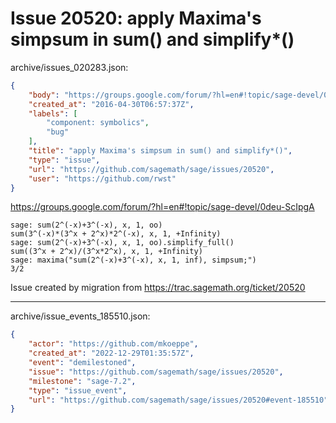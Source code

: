 # Issue 20520: apply Maxima's simpsum in sum() and simplify*()

archive/issues_020283.json:
```json
{
    "body": "https://groups.google.com/forum/?hl=en#!topic/sage-devel/0deu-ScIpgA\n\n```\nsage: sum(2^(-x)+3^(-x), x, 1, oo)\nsum(3^(-x)*(3^x + 2^x)*2^(-x), x, 1, +Infinity)\nsage: sum(2^(-x)+3^(-x), x, 1, oo).simplify_full()\nsum((3^x + 2^x)/(3^x*2^x), x, 1, +Infinity)\nsage: maxima(\"sum(2^(-x)+3^(-x), x, 1, inf), simpsum;\")\n3/2\n```\n\n\nIssue created by migration from https://trac.sagemath.org/ticket/20520\n\n",
    "created_at": "2016-04-30T06:57:37Z",
    "labels": [
        "component: symbolics",
        "bug"
    ],
    "title": "apply Maxima's simpsum in sum() and simplify*()",
    "type": "issue",
    "url": "https://github.com/sagemath/sage/issues/20520",
    "user": "https://github.com/rwst"
}
```
https://groups.google.com/forum/?hl=en#!topic/sage-devel/0deu-ScIpgA

```
sage: sum(2^(-x)+3^(-x), x, 1, oo)
sum(3^(-x)*(3^x + 2^x)*2^(-x), x, 1, +Infinity)
sage: sum(2^(-x)+3^(-x), x, 1, oo).simplify_full()
sum((3^x + 2^x)/(3^x*2^x), x, 1, +Infinity)
sage: maxima("sum(2^(-x)+3^(-x), x, 1, inf), simpsum;")
3/2
```


Issue created by migration from https://trac.sagemath.org/ticket/20520





---

archive/issue_events_185510.json:
```json
{
    "actor": "https://github.com/mkoeppe",
    "created_at": "2022-12-29T01:35:57Z",
    "event": "demilestoned",
    "issue": "https://github.com/sagemath/sage/issues/20520",
    "milestone": "sage-7.2",
    "type": "issue_event",
    "url": "https://github.com/sagemath/sage/issues/20520#event-185510"
}
```
